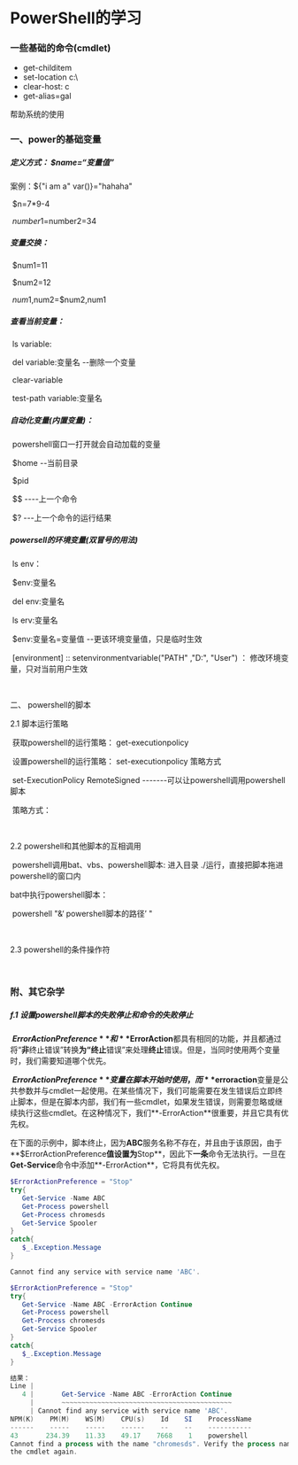 

# PowerShell的学习

### 一些基础的命令(cmdlet)

- get-childitem
- set-location  c:\
- clear-host: c
- get-alias=gal



帮助系统的使用

### 一、power的基础变量

##### 定义方式： $name=“变量值”

案例：${"i am a" var()}="hahaha"

​			$n=7*9-4

​			$number1=$number2=34

##### 变量交换：

​			$num1=11

​			$num2=12

​			$num1,$num2=$num2,num1

##### 查看当前变量：

​			ls variable:

​			del variable:变量名      --删除一个变量

​			clear-variable

​			test-path variable:变量名

##### 自动化变量(内置变量)：

​			powershell窗口一打开就会自动加载的变量

​			$home    --当前目录

​			$pid

​			$$  ----上一个命令

​			$?  ---上一个命令的运行结果

##### powersell的环境变量(双冒号的用法)

​			ls env：

​			$env:变量名

​			del env:变量名

​			ls erv:变量名

​			$env:变量名=变量值    --更该环境变量值，只是临时生效

​			[environment] :: setenvironmentvariable("PATH" ,"D:\", "User") ： 修改环境变量，只对当前用户生效

​			



二、 powershell的脚本

2.1 脚本运行策略

​	获取powershell的运行策略： get-executionpolicy

​	设置powershell的运行策略： set-executionpolicy  策略方式

​		set-ExecutionPolicy RemoteSigned  -------可以让powershell调用powershell脚本

​	策略方式：

​		

2.2 powershell和其他脚本的互相调用

​	powershell调用bat、vbs、powershell脚本:  进入目录 ./运行，直接把脚本拖进powershell的窗口内

  bat中执行powershell脚本：

​	powershell  "&‘ powershell脚本的路径’ "

​	

2.3 powershell的条件操作符

​	

### 附、其它杂学

##### f.1 设置powershell脚本的失败停止和命令的失败停止

​	**$ErrorActionPreference**和**$ErrorAction**都具有相同的功能，并且都通过将“**非**终止错误”转换**为“终止**错误”来处理**终止**错误。但是，当同时使用两个变量时，我们需要知道哪个优先。

​	**$ErrorActionPreference**变量在脚本开始时使用，而**$erroraction**变量是公共参数并与cmdlet一起使用。在某些情况下，我们可能需要在发生错误后立即终止脚本，但是在脚本内部，我们有一些cmdlet，如果发生错误，则需要忽略或继续执行这些cmdlet。在这种情况下，我们**-ErrorAction**很重要，并且它具有优先权。

​	在下面的示例中，脚本终止，因为**ABC**服务名称不存在，并且由于该原因，由于**$ErrorActionPreference**值设置为**Stop**，因此下**一条**命令无法执行。一旦在**Get-Service**命令中添加**-ErrorAction**，它将具有优先权。

```powershell
$ErrorActionPreference = "Stop"
try{
   Get-Service -Name ABC
   Get-Process powershell
   Get-Process chromesds
   Get-Service Spooler
}
catch{
   $_.Exception.Message
}

Cannot find any service with service name 'ABC'.
```

```powershell
$ErrorActionPreference = "Stop"
try{
   Get-Service -Name ABC -ErrorAction Continue
   Get-Process powershell
   Get-Process chromesds
   Get-Service Spooler
}
catch{
   $_.Exception.Message
}

结果：
Line |
   4 |       Get-Service -Name ABC -ErrorAction Continue
     |       ~~~~~~~~~~~~~~~~~~~~~~~~~~~~~~~~~~~~~~~~~~~
     | Cannot find any service with service name 'ABC'.
NPM(K)    PM(M)    WS(M)    CPU(s)    Id    SI    ProcessName
------    -----    -----    ------    --    --    -----------
43       234.39    11.33    49.17    7668    1    powershell
Cannot find a process with the name "chromesds". Verify the process name and call
the cmdlet again.
```

